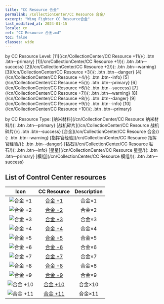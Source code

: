 ```yaml
---
title: "CC Resource 合金"
permalink: /CollectionCenter/CC Resource 合金/
excerpt: "Wing Fighter CC Resource合金"
last_modified_at: 2024-01-15
locale: cn
ref: "CC Resource 合金.md"
toc: false
classes: wide
---
```


  by CC Resource Level:  [11](/cn/CollectionCenter/CC Resource +11/){: .btn .btn--primary}   [1](/cn/CollectionCenter/CC Resource +1/){: .btn .btn--success}   [2](/cn/CollectionCenter/CC Resource +2/){: .btn .btn--warning}   [3](/cn/CollectionCenter/CC Resource +3/){: .btn .btn--danger}   [4](/cn/CollectionCenter/CC Resource +4/){: .btn .btn--info}   [5](/cn/CollectionCenter/CC Resource +5/){: .btn .btn--primary}   [6](/cn/CollectionCenter/CC Resource +6/){: .btn .btn--success}   [7](/cn/CollectionCenter/CC Resource +7/){: .btn .btn--warning}   [8](/cn/CollectionCenter/CC Resource +8/){: .btn .btn--danger}   [9](/cn/CollectionCenter/CC Resource +9/){: .btn .btn--info}   [10](/cn/CollectionCenter/CC Resource +10/){: .btn .btn--primary} 

  by CC Resource Type:  [纳米材料](/cn/CollectionCenter/CC Resource 纳米材料/){: .btn .btn--primary}   [战机碎片](/cn/CollectionCenter/CC Resource 战机碎片/){: .btn .btn--success}   [合金](/cn/CollectionCenter/CC Resource 合金/){: .btn .btn--warning}   [指挥官经验](/cn/CollectionCenter/CC Resource 指挥官经验/){: .btn .btn--danger}   [钻石](/cn/CollectionCenter/CC Resource 钻石/){: .btn .btn--info}   [星星](/cn/CollectionCenter/CC Resource 星星/){: .btn .btn--primary}   [模组](/cn/CollectionCenter/CC Resource 模组/){: .btn .btn--success} 

## List of Control Center resources

  |   Icon |      CC Resource        |   Description   |
  |:------:|:---------------:|:---------------:|
  | ![合金 +1](/images/cc/CC_合金_1_p.png) | [合金 +1](/cn/CollectionCenter/合金_1/) | 合金×1 |
  | ![合金 +2](/images/cc/CC_合金_2_p.png) | [合金 +2](/cn/CollectionCenter/合金_2/) | 合金×2 |
  | ![合金 +3](/images/cc/CC_合金_3_p.png) | [合金 +3](/cn/CollectionCenter/合金_3/) | 合金×3 |
  | ![合金 +4](/images/cc/CC_合金_4_p.png) | [合金 +4](/cn/CollectionCenter/合金_4/) | 合金×4 |
  | ![合金 +5](/images/cc/CC_合金_5_p.png) | [合金 +5](/cn/CollectionCenter/合金_5/) | 合金×5 |
  | ![合金 +6](/images/cc/CC_合金_5_p.png) | [合金 +6](/cn/CollectionCenter/合金_6/) | 合金×6 |
  | ![合金 +7](/images/cc/CC_合金_5_p.png) | [合金 +7](/cn/CollectionCenter/合金_7/) | 合金×7 |
  | ![合金 +8](/images/cc/CC_合金_5_p.png) | [合金 +8](/cn/CollectionCenter/合金_8/) | 合金×8 |
  | ![合金 +9](/images/cc/CC_合金_6_p.png) | [合金 +9](/cn/CollectionCenter/合金_9/) | 合金×9 |
  | ![合金 +10](/images/cc/CC_合金_6_p.png) | [合金 +10](/cn/CollectionCenter/合金_10/) | 合金×10 |
  | ![合金 +11](/images/cc/CC_合金_6_p.png) | [合金 +11](/cn/CollectionCenter/合金_11/) | 合金×11 |
